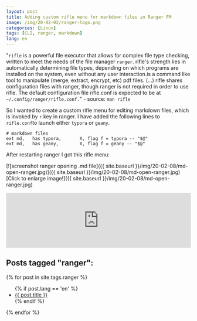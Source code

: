 ```yaml
---
layout: post
title: Adding custom rifle menu for markdown files in Ranger FM
image: /img/20-02-02/ranger-logo.png
categories: [Linux]
tags: [CLI, ranger, markdown]
lang: en
---
```


"`rifle` is a powerful file executor that allows for complex file type checking, written to meet the needs of the file manager `ranger`. rifle's strength lies in automatically determining file types, depending on which programs are installed on the system, even without any user interaction.is a command like tool to manipulate (merge, extract, encrypt, etc) pdf files. (...) rifle shares configuration files with ranger, though ranger is not required in order to use rifle. The default configuration file rifle.conf is expected to be at `~/.config/ranger/rifle.conf.`" - source: `man rifle`

So I wanted to create a custom rifle menu for editing markdown files, 
which is invoked by `r` key in ranger. I have added the following lines 
to `rifle.conf`to launch either `typora` or `geany`.

	# markdown files
	ext md,   has typora,       X, flag f = typora -- "$@"
	ext md,   has geany,        X, flag f = geany -- "$@"

After restarting ranger I got this rifle menu:

[![screenshot ranger opening .md file]({{ site.baseurl }}/img/20-02-08/md-open-ranger.jpg)]({{ site.baseurl }}/img/20-02-08/md-open-ranger.jpg)
[Click to enlarge image!]({{ site.baseurl }}/img/20-02-08/md-open-ranger.jpg)
 
<iframe width="100%" height="150" scrolling="no" frameborder="no" allow="autoplay" src="https://w.soundcloud.com/player/?url=https%3A//api.soundcloud.com/tracks/248244974&color=%23ff5500&auto_play=false&hide_related=false&show_comments=true&show_user=true&show_reposts=false&show_teaser=true&visual=true"></iframe>

## Posts tagged "ranger":

{% for post in site.tags.ranger %}
  <ul>
        {% if post.lang == 'en' %}
          <li>
            <a href='{{ post.url }}'>{{ post.title }}</a> 
          </li>
        {% endif %}
  </ul>
{% endfor %}
